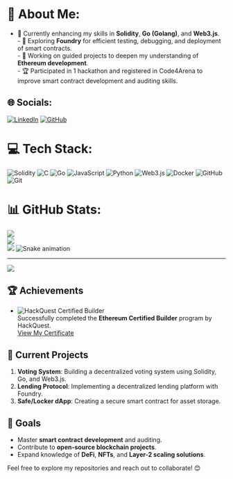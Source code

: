 # 💫 About Me:
- 🌱 Currently enhancing my skills in **Solidity**, **Go (Golang)**, and **Web3.js**.<br>- 🔭 Exploring **Foundry** for efficient testing, debugging, and deployment of smart contracts.<br>- 💼 Working on guided projects to deepen my understanding of **Ethereum development**.<br>- 🏆 Participated in 1 hackathon and registered in Code4Arena to improve smart contract development and auditing skills.

## 🌐 Socials:
[![LinkedIn](https://img.shields.io/badge/LinkedIn-%230077B5.svg?logo=linkedin&logoColor=white)](https://linkedin.com/in/nagatejakachapuram) 
[![GitHub](https://img.shields.io/badge/GitHub-%23121011.svg?logo=github&logoColor=white)](https://github.com/nagatejakachapuram)

# 💻 Tech Stack:
![Solidity](https://img.shields.io/badge/Solidity-%23363636.svg?style=for-the-badge&logo=solidity&logoColor=white) ![C](https://img.shields.io/badge/c-%2300599C.svg?style=for-the-badge&logo=c&logoColor=white) ![Go](https://img.shields.io/badge/go-%2300ADD8.svg?style=for-the-badge&logo=go&logoColor=white) ![JavaScript](https://img.shields.io/badge/javascript-%23323330.svg?style=for-the-badge&logo=javascript&logoColor=%23F7DF1E) ![Python](https://img.shields.io/badge/python-3670A0?style=for-the-badge&logo=python&logoColor=ffdd54) ![Web3.js](https://img.shields.io/badge/web3.js-F16822?style=for-the-badge&logo=web3.js&logoColor=white)  ![Docker](https://img.shields.io/badge/docker-%230db7ed.svg?style=for-the-badge&logo=docker&logoColor=white) ![GitHub](https://img.shields.io/badge/github-%23121011.svg?style=for-the-badge&logo=github&logoColor=white) ![Git](https://img.shields.io/badge/git-%23F05033.svg?style=for-the-badge&logo=git&logoColor=white)

# 📊 GitHub Stats:
![](https://github-readme-stats.vercel.app/api?username=nagatejakachapuram&theme=dark&hide_border=false&include_all_commits=false&count_private=false)<br/>
![](https://github-readme-streak-stats.herokuapp.com/?user=nagatejakachapuram&theme=dark&hide_border=false)<br/>
![](https://github-readme-stats.vercel.app/api/top-langs/?username=nagatejakachapuram&theme=dark&hide_border=false&include_all_commits=false&count_private=false&layout=compact)
<img src="https://raw.githubusercontent.com/nagatejakachapuram/nagatejakachapuram/output/snake.svg" alt="Snake animation" />


---




[![](https://visitcount.itsvg.in/api?id=nagatejakachapuram&icon=0&color=0)](https://visitcount.itsvg.in)

## 🏆 Achievements
- ![HackQuest Certified Builder](https://img.shields.io/badge/HackQuest-Certified%20Builder-blue?style=flat-square&logo=ethereum)  
  Successfully completed the **Ethereum Certified Builder** program by HackQuest.  
  [View My Certificate](https://www.hackquest.io/api/certificate/Kachapuram%20Nagateja%20-1001673.png)

## 🌟 Current Projects
1. **Voting System**: Building a decentralized voting system using Solidity, Go, and Web3.js.
2. **Lending Protocol**: Implementing a decentralized lending platform with Foundry.
3. **Safe/Locker dApp**: Creating a secure smart contract for asset storage.

## 🎯 Goals
- Master **smart contract development** and auditing.
- Contribute to **open-source blockchain projects**.
- Expand knowledge of **DeFi**, **NFTs**, and **Layer-2 scaling solutions**.

Feel free to explore my repositories and reach out to collaborate! 😊

